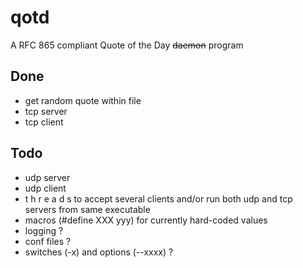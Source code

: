 # qotd
A RFC 865 compliant Quote of the Day ~~daemon~~ program

## Done
* get random quote within file
* tcp server
* tcp client

## Todo
* udp server
* udp client
* t h r e a d s to accept several clients and/or run both udp and tcp servers from same executable
* macros (#define XXX yyy) for currently hard-coded values
* logging ?
* conf files ?
* switches (-x) and options (--xxxx) ?
